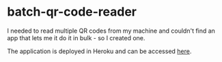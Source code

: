 # batch-qr-code-reader

I needed to read multiple QR codes from my machine and couldn't find an app that lets me it do it in bulk - 
so I created one.

The application is deployed in Heroku and can be accessed [here](
https://batch-qr-code-reader.herokuapp.com/swagger-ui.index.html).
